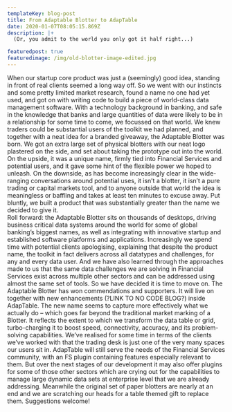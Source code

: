```yaml
---
templateKey: blog-post
title: From Adaptable Blotter to AdapTable
date: 2020-01-07T08:05:15.869Z
description: |+
  (Or, you admit to the world you only got it half right...)

featuredpost: true
featuredimage: /img/old-blotter-image-edited.jpg
---
```

When our startup core product was just a (seemingly) good idea, standing in front of real clients seemed a long way off.  So we went with our instincts and some pretty limited market research, found a name no one had yet used, and got on with writing code to build a piece of world-class data management software.With a technology background in banking, and safe in the knowledge that banks and large quantities of data were likely to be in a relationship for some time to come, we focussed on that world.  We knew traders could be substantial users of the toolkit we had planned, and together with a neat idea for a branded giveaway, the Adaptable Blotter was born.  We got an extra large set of physical blotters with our neat logo plastered on the side, and set about taking the prototype out into the world.  On the upside, it was a unique name, firmly tied into Financial Services and potential users, and it gave some hint of the flexible power we hoped to unleash.  On the downside, as has become increasingly clear in the wide-ranging conversations around potential uses, it isn’t a blotter, it isn’t a pure trading or capital markets tool, and to anyone outside that world the idea is meaningless or baffling and takes at least ten minutes to excuse away.  Put bluntly, we built a product that was substantially greater than the name we decided to give it.  Roll forward:  the Adaptable Blotter sits on thousands of desktops, driving business critical data systems around the world for some of global banking’s biggest names, as well as integrating with innovative startup and established software platforms and applications.  Increasingly we spend time with potential clients apologising, explaining that despite the product name, the toolkit in fact delivers across all datatypes and challenges, for any and every data user.  And we have also learned through the approaches made to us that the same data challenges we are solving in Financial Services exist across multiple other sectors and can be addressed using almost the same set of tools.So we have decided it is time to move on.  The Adaptable Blotter has won commendations and supporters. It will live on together with new enhancements (?LINK TO NO CODE BLOG?) inside AdapTable.  The new name seems to capture more effectively what we actually do – which goes far beyond the traditional market marking of a Blotter.  It reflects the extent to which we transform the data table or grid, turbo-charging it to boost speed, connectivity, accuracy, and its problem-solving capabilities.  We’ve realised for some time in terms of the clients we’ve worked with that the trading desk is just one of the very many spaces our users sit in.  AdapTable will still serve the needs of the Financial Services community, with an FS plugin containing features especially relevant to them.  But over the next stages of our development it may also offer plugins for some of those other sectors which are crying out for the capabilities to manage large dynamic data sets at enterprise level that we are already addressing.Meanwhile the original set of paper blotters are nearly at an end and we are scratching our heads for a table themed gift to replace them.  Suggestions welcome!
